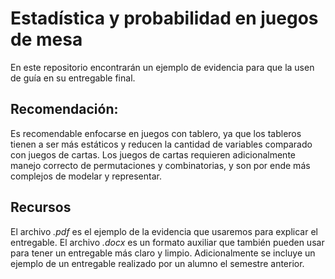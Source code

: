 # Estadística y probabilidad en juegos de mesa

En este repositorio encontrarán un ejemplo de evidencia para que la usen de guía en su entregable final. 

## Recomendación:
Es recomendable enfocarse en juegos con tablero, ya que los tableros tienen a ser más estáticos y reducen la cantidad de variables comparado con juegos de cartas.
Los juegos de cartas requieren adicionalmente manejo correcto de permutaciones y combinatorias, y son por ende más complejos de modelar y representar.

## Recursos
El archivo *.pdf* es el ejemplo de la evidencia que usaremos para explicar el entregable.
El archivo *.docx* es un formato auxiliar que también pueden usar para tener un entregable más claro y limpio.
Adicionalmente se incluye un ejemplo de un entregable realizado por un alumno el semestre anterior.
